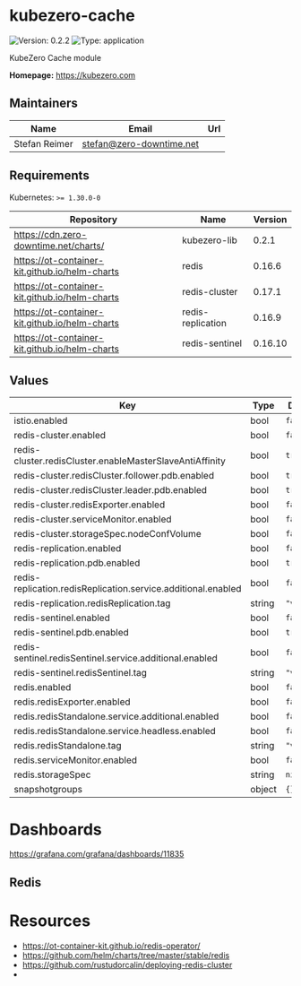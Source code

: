 # kubezero-cache

![Version: 0.2.2](https://img.shields.io/badge/Version-0.2.2-informational?style=flat-square) ![Type: application](https://img.shields.io/badge/Type-application-informational?style=flat-square)

KubeZero Cache module

**Homepage:** <https://kubezero.com>

## Maintainers

| Name | Email | Url |
| ---- | ------ | --- |
| Stefan Reimer | <stefan@zero-downtime.net> |  |

## Requirements

Kubernetes: `>= 1.30.0-0`

| Repository | Name | Version |
|------------|------|---------|
| https://cdn.zero-downtime.net/charts/ | kubezero-lib | 0.2.1 |
| https://ot-container-kit.github.io/helm-charts | redis | 0.16.6 |
| https://ot-container-kit.github.io/helm-charts | redis-cluster | 0.17.1 |
| https://ot-container-kit.github.io/helm-charts | redis-replication | 0.16.9 |
| https://ot-container-kit.github.io/helm-charts | redis-sentinel | 0.16.10 |

## Values

| Key | Type | Default | Description |
|-----|------|---------|-------------|
| istio.enabled | bool | `false` |  |
| redis-cluster.enabled | bool | `false` |  |
| redis-cluster.redisCluster.enableMasterSlaveAntiAffinity | bool | `true` |  |
| redis-cluster.redisCluster.follower.pdb.enabled | bool | `true` |  |
| redis-cluster.redisCluster.leader.pdb.enabled | bool | `true` |  |
| redis-cluster.redisExporter.enabled | bool | `false` |  |
| redis-cluster.serviceMonitor.enabled | bool | `false` |  |
| redis-cluster.storageSpec.nodeConfVolume | bool | `false` |  |
| redis-replication.enabled | bool | `false` |  |
| redis-replication.pdb.enabled | bool | `true` |  |
| redis-replication.redisReplication.service.additional.enabled | bool | `false` |  |
| redis-replication.redisReplication.tag | string | `"v8.0.3"` |  |
| redis-sentinel.enabled | bool | `false` |  |
| redis-sentinel.pdb.enabled | bool | `true` |  |
| redis-sentinel.redisSentinel.service.additional.enabled | bool | `false` |  |
| redis-sentinel.redisSentinel.tag | string | `"v8.0.3"` |  |
| redis.enabled | bool | `false` |  |
| redis.redisExporter.enabled | bool | `false` |  |
| redis.redisStandalone.service.additional.enabled | bool | `false` |  |
| redis.redisStandalone.service.headless.enabled | bool | `false` |  |
| redis.redisStandalone.tag | string | `"v8.0.3"` |  |
| redis.serviceMonitor.enabled | bool | `false` |  |
| redis.storageSpec | string | `nil` |  |
| snapshotgroups | object | `{}` |  |

# Dashboards
https://grafana.com/grafana/dashboards/11835

## Redis

# Resources
- https://ot-container-kit.github.io/redis-operator/
- https://github.com/helm/charts/tree/master/stable/redis
- https://github.com/rustudorcalin/deploying-redis-cluster
-
